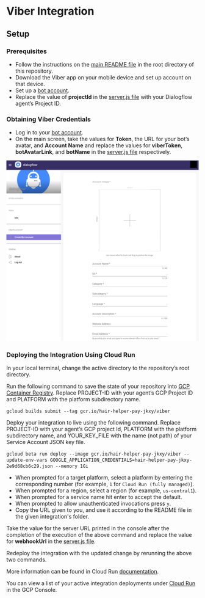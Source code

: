 # Viber Integration

## Setup

### Prerequisites

- Follow the instructions on the [main README file](https://github.com/GoogleCloudPlatform/dialogflow-integrations#readme) in the root directory of this repository.
- Download the Viber app on your mobile device and set up account on that device.
- Set up a [bot account](https://partners.viber.com).
- Replace the value of **projectId** in the [server.js file](https://github.com/GoogleCloudPlatform/dialogflow-integrations/blob/03676af04840c21c12e2590393d5542602591bee/viber/server.js#L34) with your Dialogflow agent’s Project ID.

### Obtaining Viber Credentials

- Log in to your [bot account](https://partners.viber.com).
- On the main
  screen, take the values for **Token**, the URL for your bot’s avatar, and **Account Name** and replace the values for **viberToken**, **botAvatarLink**, and **botName** in the [server.js file](https://github.com/GoogleCloudPlatform/dialogflow-integrations/blob/03676af04840c21c12e2590393d5542602591bee/viber/server.js#L35-L37) respectively.

![alt text](images/viber-obtain-viber-credentials.png)

### Deploying the Integration Using Cloud Run

In your local terminal, change the active directory to the repository’s root directory.

Run the following command to save the state of your repository into [GCP Container Registry](https://console.cloud.google.com/gcr/). Replace PROJECT-ID with your agent’s GCP Project ID and PLATFORM with the platform subdirectory name.

```shell
gcloud builds submit --tag gcr.io/hair-helper-pay-jkxy/viber
```

Deploy your integration to live using the following command. Replace PROJECT-ID with your agent’s GCP project Id, PLATFORM with the platform subdirectory name, and YOUR_KEY_FILE with the name (not path) of your Service Account JSON key file.

```shell
gcloud beta run deploy --image gcr.io/hair-helper-pay-jkxy/viber --update-env-vars GOOGLE_APPLICATION_CREDENTIALS=hair-helper-pay-jkxy-2e9d68cb6c29.json --memory 1Gi
```

- When prompted for a target platform, select a platform by entering the corresponding number (for example, `1` for `Cloud Run (fully managed)`).
- When prompted for a region, select a region (for example, `us-central1`).
- When prompted for a service name hit enter to accept the default.
- When prompted to allow unauthenticated invocations press `y`.
- Copy the URL given to you, and use it according to the README file in the
  given integration's folder.

Take the value for the server URL printed in the console after the completion of the execution of the above command and replace the value for **webhookUrl** in the [server.js file](https://github.com/GoogleCloudPlatform/dialogflow-integrations/blob/03676af04840c21c12e2590393d5542602591bee/viber/server.js#L33).

Redeploy the integration with the updated change by rerunning the above two commands.

More information can be found in Cloud Run
[documentation](https://cloud.google.com/run/docs/deploying).

You can view a list of your active integration deployments under [Cloud Run](https://console.cloud.google.com/run) in the GCP Console.
